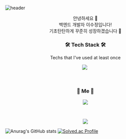 ![header](https://capsule-render.vercel.app/api?type=waving&color=FF8D8D&fontColor=FFFFFF&height=300&section=header&text=SuJeong%20Lee&fontSize=90&animation=fadeIn&fontAlignY=38&desc=Welcome%20to%20my%20Github!&descAlignY=53&descAlign=74)

<p align="center">
안녕하세요 👋<br>
백엔드 개발자 이수정입니다!<br>
기초탄탄하게 꾸준히 성장하겠습니다 💪
</p>

<h3 align="center">🛠 Tech Stack 🛠</h3>

<p align="center"> Techs that I've used at least once </p>

<p align="center">
  <img src="https://img.shields.io/badge/Java-007396?style=flat-square&logo=openjdk&logoColor=white"/></a>&nbsp 
<!--   <img src="https://img.shields.io/badge/Spring%20Boot-6DB33F?style=flat-square&logo=Spring%20Boot&logoColor=white"/></a>&nbsp  -->
<!--   <img src="https://img.shields.io/badge/Spring%20Security-6DB33F?style=flat-square&logo=Spring%20Security&logoColor=white"/></a>&nbsp  -->
<!--   <img src="https://img.shields.io/badge/Spring%20Data%20JPA-6DB33F?style=flat-square&logo=Spring&logoColor=white"/></a>&nbsp -->
<!--   <img src="https://img.shields.io/badge/Spring%20Batch-6DB33F?style=flat-square&logo=Spring&logoColor=white"/></a>&nbsp  -->
  <br>
<!--   <img src="https://img.shields.io/badge/QueryDSL-4479A1?style=flat-square&logo=QueryDSL&logoColor=white"/></a>&nbsp -->
<!--   <img src="https://img.shields.io/badge/MySQL-4479A1?style=flat-square&logo=MySQL&logoColor=white"/></a>&nbsp  -->
<!--   <img src="https://img.shields.io/badge/Redis-DC382D?style=flat-square&logo=Redis&logoColor=white"/></a>&nbsp  -->
<!--   <img src="https://img.shields.io/badge/Maven-C71A36?style=flat-square&logo=Maven&logoColor=white"/></a>&nbsp  -->
<!--   <img src="https://img.shields.io/badge/Jenkins-D24939?style=flat-square&logo=Jenkins&logoColor=white"/></a>&nbsp  -->
<!--   <img src="https://img.shields.io/badge/Junit5-25A162?style=flat-square&logo=Junit5&logoColor=white"/></a>&nbsp  -->
<!--   <img src="https://img.shields.io/badge/Git-F05032?style=flat-square&logo=Git&logoColor=white"/></a>&nbsp  -->
</p>
  
<br>


<h3 align="center"> 🧸 Me 🧸 </h3>
<p align="center">
  <a href="mailto:ssudangl68@gmail.com"><img src="https://img.shields.io/badge/mail-30B980?style=flat-square&logo=minutemailer&logoColor=white&link=tidh1640@naver.com"/></a>
</p>
<br>

<p align="center">
  <a href="https://hits.seeyoufarm.com"><img src="https://hits.seeyoufarm.com/api/count/incr/badge.svg?url=https%3A%2F%2Fgithub.com%2FSuJeong68&count_bg=%23ED6DA3&title_bg=%2386757E&icon=github.svg&icon_color=%23E1DEDE&title=hits&edge_flat=false"/></a>
</p>

![Anurag's GitHub stats](https://github-readme-stats.vercel.app/api?username=SuJeong68&show_icons=true&theme=dracula)
[![Solved.ac Profile](http://mazassumnida.wtf/api/v2/generate_badge?boj=tidh1640)](https://solved.ac/tidh1640/)

